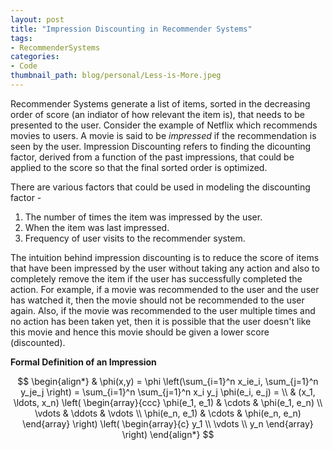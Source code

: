 ```yaml
---
layout: post
title: "Impression Discounting in Recommender Systems"
tags:
- RecommenderSystems
categories:
- Code
thumbnail_path: blog/personal/Less-is-More.jpeg
---
```


Recommender Systems generate a list of items, sorted in the decreasing order of score (an indiator of how relevant the item is), that needs to be presented to the user. Consider the example of Netflix which recommends movies to users. A movie is said to be *impressed* if the recommendation is seen by the user. Impression Discounting refers to finding the dicounting factor, derived from a function of the past impressions, that could be applied to the score so that the final sorted order is optimized.

There are various factors that could be used in modeling the discounting factor - 

  1. The number of times the item was impressed by the user.
  2. When the item was last impressed.
  3. Frequency of user visits to the recommender system.

The intuition behind impression discounting is to reduce the score of items that have been impressed by the user without taking any action and also to completely remove the item if the user has successfully completed the action. For example, if a movie was recommended to the user and the user has watched it, then the movie should not be recommended to the user again. Also, if the movie was recommended to the user multiple times and no action has been taken yet, then it is possible that the user doesn't like this movie and hence this movie should be given a lower score (discounted).

**Formal Definition of an Impression**


$$
\begin{align*}
  & \phi(x,y) = \phi \left(\sum_{i=1}^n x_ie_i, \sum_{j=1}^n y_je_j \right)
  = \sum_{i=1}^n \sum_{j=1}^n x_i y_j \phi(e_i, e_j) = \\
  & (x_1, \ldots, x_n) \left( \begin{array}{ccc}
      \phi(e_1, e_1) & \cdots & \phi(e_1, e_n) \\
      \vdots & \ddots & \vdots \\
      \phi(e_n, e_1) & \cdots & \phi(e_n, e_n)
    \end{array} \right)
  \left( \begin{array}{c}
      y_1 \\
      \vdots \\
      y_n
    \end{array} \right)
\end{align*}
$$